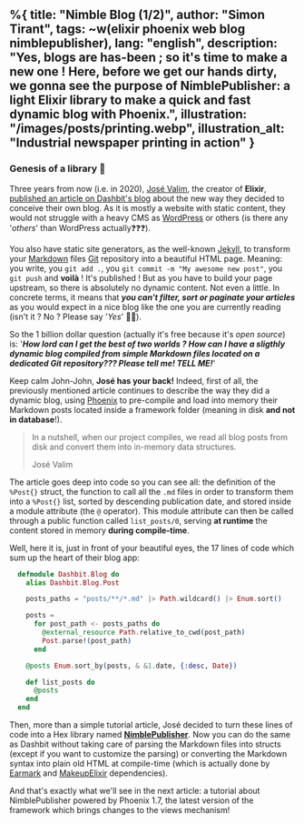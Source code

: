 %{
  title: "Nimble Blog (1/2)",
  author: "Simon Tirant",
  tags: ~w(elixir phoenix web blog nimblepublisher),
  lang: "english",
  description: "Yes, blogs are has-been ; so it's time to make a new one ! Here, before we get our hands dirty, we gonna see the purpose of NimblePublisher: a light Elixir library to make a quick and fast dynamic blog with Phoenix.",
  illustration: "/images/posts/printing.webp",
  illustration_alt: "Industrial newspaper printing in action"
}
---

### Genesis of a library 📖

Three years from now (i.e. in 2020), [José Valim](https://www.linkedin.com/in/josevalim/), the creator of **Elixir**, [published an article on Dashbit's blog](https://dashbit.co/blog/welcome-to-our-blog-how-it-was-made) about the new way they decided to conceive their own blog. As it is mostly a website with static content, they would not struggle with a heavy CMS as [WordPress](https://wordpress.org/) or others (is there any '*others*' than WordPress actually❓❓❓).

You also have static site generators, as the well-known [Jekyll](https://jekyllrb.com/), to transform your [Markdown](https://daringfireball.net/projects/markdown/) files [Git](https://git-scm.com/) repository into a beautiful HTML page. Meaning: you write, you `git add .`, you `git commit -m "My awesome new post"`, you `git push` and **voilà** ! It's published ! But as you have to build your page upstream, so there is absolutely no dynamic content. Not even a little. In concrete terms, it means that ***you can't filter, sort or paginate your articles*** as you would expect in a nice blog like the one you are currently reading (isn't it ? No ? Please say '*Yes*' 🥺🙏).

So the 1 billion dollar question (actually it's free because it's *open source*) is: '***How lord can I get the best of two worlds ? How can I have a sligthly dynamic blog compiled from simple Markdown files located on a dedicated Git repository??? Please tell me! TELL ME!***'

Keep calm John-John, **José has your back!** Indeed, first of all, the previously mentioned article continues to describe the way they did a dynamic blog, using [Phoenix](https://www.phoenixframework.org/) to pre-compile and load into memory their Markdown posts located inside a framework folder (meaning in disk **and not in database**!).

> In a nutshell, when our project compiles, we read all blog posts from disk and convert them into in-memory data structures.
>
> José Valim

The article goes deep into code so you can see all: the definition of the `%Post{}` struct, the function to call all the `.md` files in order to transform them into a `%Post{}` list, sorted by descending publication date, and stored inside a module attribute (the `@` operator). This module attribute can then be called through a public function called `list_posts/0`, serving **at runtime** the content stored in memory **during compile-time**.

Well, here it is, just in front of your beautiful eyes, the 17 lines of code which sum up the heart of their blog app:

```elixir
  defmodule Dashbit.Blog do
    alias Dashbit.Blog.Post

    posts_paths = "posts/**/*.md" |> Path.wildcard() |> Enum.sort()

    posts =
      for post_path <- posts_paths do
        @external_resource Path.relative_to_cwd(post_path)
        Post.parse!(post_path)
      end

    @posts Enum.sort_by(posts, & &1.date, {:desc, Date})

    def list_posts do
      @posts
    end
  end
```

Then, more than a simple tutorial article, José decided to turn these lines of code into a Hex library named **[NimblePublisher](https://hex.pm/packages/nimble_publisher)**. Now you can do the same as Dashbit without taking care of parsing the Markdown files into structs (except if you want to customize the parsing) or converting the Markdown syntax into plain old HTML at compile-time (which is actually done by [Earmark](https://hex.pm/packages/earmark) and [MakeupElixir](https://hex.pm/packages/makeup_elixir) dependencies).

And that's exactly what we'll see in the next article: a tutorial about NimblePublisher powered by Phoenix 1.7, the latest version of the framework which brings changes to the views mechanism!
